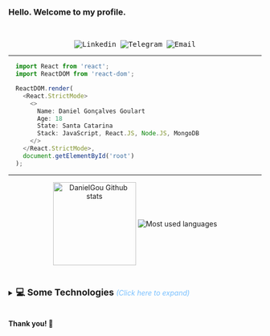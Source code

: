 ### Hello. Welcome to my profile.

<samp>
  </br>
  <p align="center">
    <a href="https://www.linkedin.com/in/daniel-gon%C3%A7alves-goulart-3350b91b8/" target="_blank" style="text-decoration: none;">
      <img alt="Linkedin" src="https://img.shields.io/badge/-Linkedin-blue?style=flat-square&logo=Linkedin&logoColor=white">
    </a>
    <a href="https://t.me/DanielGoou" target="_blank" style="text-decoration: none;">
      <img alt="Telegram" src="https://img.shields.io/badge/-Telegram-blue?style=flat-square&logo=Telegram&logoColor=white">
    </a>
    <a href="mailto:danielpraiadorosa@gmail.com" target="_blank" style="text-decoration: none;">
      <img alt="Email" src="https://img.shields.io/badge/-Email-c14438?style=flat-square&logo=Gmail&logoColor=white">
    </a>    
  </p>
</samp>

---

```javascript
  import React from 'react';
  import ReactDOM from 'react-dom';

  ReactDOM.render(
    <React.StrictMode>
      <>
        Name: Daniel Gonçalves Goulart
        Age: 18
        State: Santa Catarina
        Stack: JavaScript, React.JS, Node.JS, MongoDB
      </>
    </React.StrictMode>,
    document.getElementById('root')
  );
```

---

<p align="center">
  <img align="center"
      alt="DanielGou Github stats"
      style="margin-bottom: 10px;"
      height="165" src="https://github-readme-stats.vercel.app/api?username=DanielGou&theme=ayu-mirage&show_icons=true&count_private=true" />
  <img
    align="center"
    alt="Most used languages"
    style="margin-bottom: 10px;"
    src="https://github-readme-stats-eight-theta.vercel.app/api/top-langs/?username=DanielGou&layout=compact&langs_count=6&theme=ayu-mirage"
  />
</p>

<br>

<details>
  <summary style="cursor: pointer;"> <b style="font-size: 18px; "> 💻 Some Technologies </b> <i style="color: #79c0ff;">(Click here to expand)</i> </summary>
  <br>

#### 💬 Languages: <br/>

   <samp>
    <p align="left">
      <img alt="Javascript" src="https://img.shields.io/badge/-JavaScript%20ES6-F7B93E?style=flat-square&logo=javascript&logoColor=black" />
      <img alt="HTML5" src="https://img.shields.io/badge/-HTML5-E34F26?style=flat-square&logo=html5&logoColor=white" />
      <img alt="CSS3" src="https://img.shields.io/badge/-CSS3-549FDE?style=flat-square&logo=css3&logoColor=white" />
     </p>
  </samp>

#### 🔨 Frameworks: <br/>

   <samp>
    <p align="left">
      <img alt="React" src="https://img.shields.io/badge/-React%20JS-262B32?style=flat-square&logo=react&logoColor=00D0F6" />
      <img alt="Node.js" src="https://img.shields.io/badge/-Node.JS-026e00?style=flat-square&logo=node.js&logoColor=white" />
    </p>
  </samp>

#### 📦 Databases: <br/>

<samp>
    <p align="left">
      <img alt="MongoDB" src="https://img.shields.io/badge/-MongoDB-026e00?style=flat-square&logo=Mongodb&logoColor=white" />
    </p>
  </samp>
  
#### 🔧 Tools <br/>
   <samp>
    <p align="left">
      <img alt="Git" src="https://img.shields.io/badge/-Git-F05032?style=flat-square&logo=git&logoColor=white" />
      <img alt="VS Code" src="https://img.shields.io/badge/-VSCode-0085D1?style=flat-square&logo=visual-studio-code&logoColor=white" />
      <img alt="Insomnia" src="https://img.shields.io/badge/-Insomnia-5849BE?style=flat-square&logo=insomnia&logoColor=white" />
      <img alt="NPM" src="https://img.shields.io/badge/-NPM-CB3837?style=flat-square&logo=npm&logoColor=white" />
      <img alt="Yarn" src="https://img.shields.io/badge/-yarn-2188b6?style=flat-square&logo=yarn&logoColor=white" />
      <img alt="Windows" src="https://img.shields.io/badge/-Windows-00ADEF?style=flat-square&logo=windows&logoColor=white" />
      <img alt="Linux" src="https://img.shields.io/badge/-Linux-111?style=flat-square&logo=linux&logoColor=white" />
    </p>
  </samp>

</details>
<br>

#### Thank you! 👋
